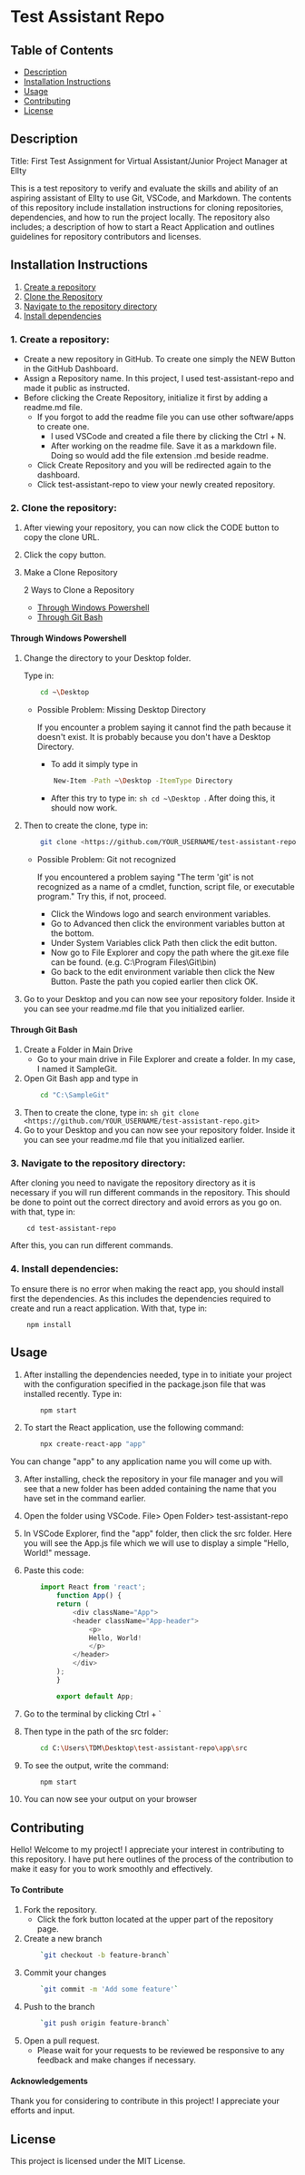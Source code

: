 # Test Assistant Repo

## Table of Contents
- [Description](#description)
- [Installation Instructions](#installation-instructions)
- [Usage](#usage)
- [Contributing](#contributing)
- [License](#license)

## Description

Title:  First Test Assignment for Virtual Assistant/Junior Project Manager at Ellty

This is a test repository to verify and evaluate the skills and ability of an aspiring assistant of Ellty to use Git, VSCode, and Markdown. The contents of this repository include installation instructions for cloning repositories, dependencies, and how to run the project locally. The repository also includes; a description of how to start a React Application and outlines guidelines for repository contributors and licenses. 

## Installation Instructions

1. [Create a repository](#create-a-repository)
2. [Clone the Repository](#clone-the-repository)
3. [Navigate to the repository directory](#navigate-to-the-repository-directory)
4. [Install dependencies](#install-dependencies)

### 1. Create a repository:
* Create a new repository in GitHub. To create one simply the NEW Button in the GitHub Dashboard.
* Assign a Repository name. In this project, I used test-assistant-repo and made it public as instructed.
* Before clicking the Create Repository, initialize it first by adding a readme.md file.
    * If you forgot to add the readme file you can use other software/apps to create one. 
        * I used VSCode and created a file there by clicking the Ctrl + N.
        * After working on the readme file. Save it as a markdown file. Doing so would add the file extension .md beside readme.
    * Click Create Repository and you will be redirected again to the dashboard.
    * Click test-assistant-repo to view your newly created repository.

### 2. Clone the repository:

1. After viewing your repository, you can now click the CODE button  to copy the clone URL.
2. Click the copy button.
3. Make a Clone Repository

    2 Ways to Clone a Repository
    - [Through Windows Powershell](#through-windows-powershell)
    - [Through Git Bash](#through-git-bash)
#### Through Windows Powershell
1. Change the directory to your Desktop folder.

    Type in: 
    ```sh
        cd ~\Desktop
    ```
    * Possible Problem: Missing Desktop Directory

        If you encounter a problem saying it cannot find the path because it doesn't exist. It is probably because you don't have a Desktop Directory.

        * To add it simply type in
        ```sh 
            New-Item -Path ~\Desktop -ItemType Directory
        ```
        * After this try to type in:
                ```sh
                    cd ~\Desktop
                ```. 
        After doing this, it should now work.

2. Then to create the clone, type in:
    ```sh
        git clone <https://github.com/YOUR_USERNAME/test-assistant-repo.git>
    ```

    * Possible Problem: Git not recognized
    
        If you encountered a problem saying "The term 'git' is not recognized as a name of a cmdlet, function, script file, or executable program." Try this, if not, proceed.

        * Click the Windows logo and search environment variables.
        * Go to Advanced then click the environment variables button at the bottom.
        * Under System Variables click Path then click the edit button.
        * Now go to File Explorer and copy the path where the git.exe file can be found. (e.g. C:\Program Files\Git\bin)
        * Go back to the edit environment variable then click the New Button. Paste the path you copied earlier then click OK.

3. Go to your Desktop and you can now see your repository folder. Inside it you can see your readme.md file that you initialized earlier.

#### Through Git Bash
1. Create a Folder in Main Drive
    * Go to your main drive in File Explorer and create a folder. In my case, I named it SampleGit.
2. Open Git Bash app and type in
    ```sh
        cd "C:\SampleGit"
    ```
3. Then to create the clone, type in:
        ```sh
            git clone <https://github.com/YOUR_USERNAME/test-assistant-repo.git>
        ```
4. Go to your Desktop and you can now see your repository folder. Inside it you can see your readme.md file that you initialized earlier.

### 3. Navigate to the repository directory:

After cloning you need to navigate the repository directory as it is necessary if you will run different commands in the repository. This should be done to point out the correct directory and avoid errors as you go on. with that, type in:
```
    cd test-assistant-repo
```   
After this, you can run different commands.

### 4. Install dependencies:
To ensure there is no error when making the react app, you should install first the dependencies. As this includes the dependencies required to create and run a react application. With that, type in:
```
    npm install
```

## Usage
1. After installing the dependencies needed, type in to initiate your project with the configuration specified in the package.json file that was installed recently. Type in:
    ```sh
        npm start
    ```

2. To start the React application, use the following command:
    ```sh
        npx create-react-app "app"
    ```
You can change "app" to any application name you will come up with.

3. After installing, check the repository in your file manager and you will see that a new folder has been added containing the name that you have set in the command earlier.

4. Open the folder using VSCode. File> Open Folder> test-assistant-repo

5. In VSCode Explorer, find the "app" folder, then click the src folder. Here you will see the App.js file which we will use to display a simple "Hello, World!" message.

6. Paste this code: 
    ```js
        import React from 'react';
            function App() {
            return (
                <div className="App">
                <header className="App-header">
                    <p>
                    Hello, World!
                    </p>
                </header>
                </div>
            );
            }

            export default App;
    ```

7. Go to the terminal by clicking Ctrl + `

8. Then type in the path of the src folder:
    ```sh
        cd C:\Users\TDM\Desktop\test-assistant-repo\app\src
    ```
9. To see the output, write the command:
    ```sh
        npm start
    ```
10. You can now see your output on your browser


## Contributing

Hello! Welcome to my project! I appreciate your interest in contributing to this repository. I have put here outlines of the process of the contribution to make it easy for you to work smoothly and effectively.

#### To Contribute
1. Fork the repository. 
    * Click the fork button located at the upper part of the repository page.  
2. Create a new branch 
    ```sh
        `git checkout -b feature-branch`
    ```
3. Commit your changes 
    ```sh
        `git commit -m 'Add some feature'`
    ```
4. Push to the branch 
    ```sh
        `git push origin feature-branch`
    ```
5. Open a pull request. 
    * Please wait for your requests to be reviewed be responsive to any feedback and make changes if necessary.

#### Acknowledgements
Thank you for considering to contribute in this project! I appreciate your efforts and input.

## License
This project is licensed under the MIT License.
